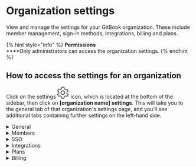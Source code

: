 # Organization settings

View and manage the settings for your GitBook organization. These include member management, sign-in methods, integrations, billing and plans.

{% hint style="info" %}
**Permissions**\
****Only administrators can access the organization settings.
{% endhint %}

## How to access the settings for an organization

Click on the settings ![](../../.gitbook/assets/settings.png) icon, which is located at the bottom of the sidebar, then click on **\[organization name] settings**. This will take you to the general tab of that organization's settings page, and you'll see additional tabs containing further settings on the left-hand side.

<details>

<summary>General</summary>

#### Organization profile

You can update the logo and the name of the organization.

#### Publishing

Each published GitBook space that lives within your organization's library will have a domain in two parts:

1. `[something].gitbook.com` (this is the GitBook subdomain) **or** your own custom subdomain
2. `/[spaceURL]` (this is set within the settings for the space itself)

You can update the GitBook subdomain and a custom domain here, as well as the default content, which is the space that visitors will see if they navigate to your GitBook subdomain directly.

#### Actions

From this section you can delete the organization. **Note: there is no turning back if you delete an organization!** All associated data will be deleted as well. If you want to keep any spaces or collections owned by the organization, make sure to first [move](https://docs.gitbook.com/getting-started/organizing-content/what-is-a-space#moving-a-space) them to another library.

</details>

<details>

<summary>Members</summary>

#### Members tab

[Members](../../tour/member-management/) can be added to and removed from the organization as needed. You can also update the [role](../../tour/member-management/roles.md) for each member.

#### Teams tab

[Teams](../../tour/member-management/teams.md) are a way to group members within an organization. You can then grant access to certain things to anyone who is a member of a given team.

</details>

<details>

<summary>SSO</summary>

#### Email domains

For any domains that you specify, anyone with an email address on those domains will immediately be able to access the organization upon signing up for a GitBook account. You can decide what [role](../../tour/member-management/roles.md) these members should have by default.

#### SAML

For organizations on our Enterprise plan, you can configure your SSO with any [SAML](../../advanced-guides/advanced-sharing-and-security/saml.md) solution, to give your members access to GitBook through an identity provider (IdP) of your choice. [Contact sales](mailto:sales@gitbook.com) if you're interested in upgrading to Enterprise!

</details>

<details>

<summary>Integrations</summary>

You can check which [integrations](../../advanced-guides/integrations/) are installed for your organization and [install new integrations](../../advanced-guides/integrations/install-an-integration.md) from this page.

</details>

<details>

<summary>Plans</summary>

From this page you can view your current plan and switch from one plan to another. The toggle at the top of the page enables you to switch between viewing the prices for our plans paid yearly (with 2 months free!) or monthly, and you can then use the upgrade/downgrade button under the name of each plan to select your new plan.

Please see our [billing policy](billing-policy.md) for information about how charges are calculated when you make a change during the middle of a billing period.

</details>

<details>

<summary>Billing</summary>

The billing tab takes you to our payment provider, Stripe. On their website you can securely manage your payment method and billing information. You can also [cancel your plan](cancelling-a-plan.md). If a plan has been cancelled but you change your mind before the end of the billing period, you can renew the plan to have it continue without any lapse in service.

</details>
